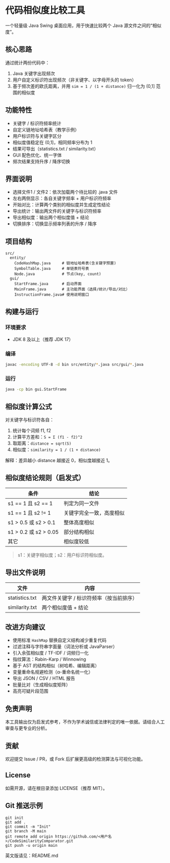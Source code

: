 # 代码相似度比较工具

一个轻量级 Java Swing 桌面应用，用于快速比较两个 Java 源文件之间的“相似度”。

## 核心思路
通过统计两份代码中：
1. Java 关键字出现频次
2. 用户自定义标识符出现频次（非关键字、以字母开头的 token）
3. 基于频次差的欧氏距离，并用 `sim = 1 / (1 + distance)` 归一化为 (0,1] 范围的相似度

## 功能特性
- 关键字 / 标识符频率统计
- 自定义链地址哈希表（教学示例）
- 用户标识符与关键字区分
- 相似度值稳定在 (0,1]，相同频率分布为 1
- 结果可导出（statistics.txt / similarity.txt）
- GUI 配色优化、统一字体
- 频次结果支持升序 / 降序切换

## 界面说明
- 选择文件1 / 文件2：依次加载两个待比较的 .java 文件
- 左右两侧显示：各自关键字频率 + 用户标识符频率
- 开始对比：计算两个类别的相似度并生成定性结论
- 导出统计：输出两文件的关键字与标识符频率
- 导出相似度：输出两个相似度值 + 结论
- 切换排序：切换显示频率列表的升序 / 降序

## 项目结构
```
src/
  entity/
    CodeHashMap.java     # 链地址哈希表(含关键字预置)
    SymbolTable.java     # 单链表符号表
    Node.java            # 节点(key, count)
  gui/
    StartFrame.java      # 启动界面
    MainFrame.java       # 主功能界面（选择/统计/导出/对比）
    InstructionFrame.java# 使用说明窗口
```

## 构建与运行
### 环境要求
- JDK 8 及以上（推荐 JDK 17）

### 编译
```bash
javac -encoding UTF-8 -d bin src/entity/*.java src/gui/*.java
```

### 运行
```bash
java -cp bin gui.StartFrame
```

## 相似度计算公式
对关键字与标识符各自：
1. 统计每个词频 f1, f2
2. 计算平方差和：`S = Σ (f1 - f2)^2`
3. 取距离：`distance = sqrt(S)`
4. 相似度：`similarity = 1 / (1 + distance)`

解释：差异越小 distance 越接近 0，相似度越接近 1。

## 相似度结论规则（启发式）
| 条件 | 结论 |
|------|------|
| s1 == 1 且 s2 == 1 | 判定为同一文件 |
| s1 == 1 且 s2 != 1 | 关键字完全一致，高度相似 |
| s1 > 0.5 或 s2 > 0.1 | 整体高度相似 |
| s1 > 0.2 或 s2 > 0.05 | 部分结构相似 |
| 其它 | 相似度较低 |

> s1：关键字相似度；s2：用户标识符相似度。

## 导出文件说明
| 文件 | 内容 |
|------|------|
| statistics.txt | 两文件关键字 / 标识符频率（按当前排序） |
| similarity.txt | 两个相似度值 + 结论 |

## 改进方向建议
- 使用标准 `HashMap` 替换自定义结构减少重复代码
- 过滤注释与字符串字面量（词法分析或 JavaParser）
- 引入余弦相似度 / TF-IDF / 词频归一化
- 指纹算法：Rabin-Karp / Winnowing
- 基于 AST 的结构相似（树哈希、编辑距离）
- 变量重命名规避检测（α-重命名统一化）
- 导出 JSON / CSV / HTML 报告
- 批量比对（生成相似度矩阵）
- 高亮可疑片段范围

## 免责声明
本工具输出仅为启发式参考，不作为学术诚信或法律判定的唯一依据。请结合人工审查与更专业的分析。

## 贡献
欢迎提交 Issue / PR，或 Fork 后扩展更高级的检测算法与可视化功能。

## License
如需开源，请在根目录添加 LICENSE（推荐 MIT）。

## Git 推送示例
```
git init
git add .
git commit -m "Init"
git branch -M main
git remote add origin https://github.com/<用户名>/CodeSimilarityComparator.git
git push -u origin main
```

英文版请见：README.md
